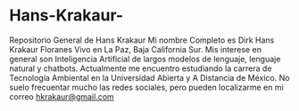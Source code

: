 # Hans-Krakaur-
Repositorio General de Hans Krakaur 
Mi nombre Completo es Dirk Hans Krakaur Floranes
Vivo en La Paz, Baja California Sur.
Mis interese en general son Inteligencia Artificial de largos modelos de lenguaje, lenguaje natural y chatbots.
Actualmente me encuentro estudiando la carrera de Tecnología Ambiental en la Universidad Abierta y A Distancia de México.
No suelo frecuentar mucho las redes sociales, pero pueden localizarme en mi correo hkrakaur@gmail.com
